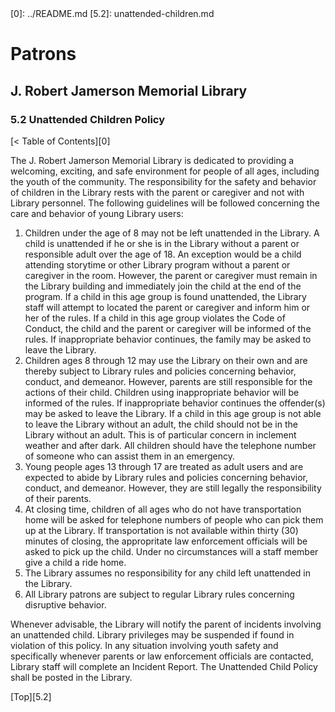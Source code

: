 <head>
	<link rel="stylesheet" type="text/css" href="../main.css">
</head>
[0]: ../README.md
[5.2]: unattended-children.md

# Patrons
## J. Robert Jamerson Memorial Library
### 5.2 Unattended Children Policy
[< Table of Contents][0]

The J. Robert Jamerson Memorial Library is dedicated to providing a welcoming, exciting, and safe environment for people of all ages, including the youth of the community.  The responsibility for the safety and behavior of children in the Library rests with the parent or caregiver and not with Library personnel.  The following guidelines will be followed concerning the care and behavior of young Library users:

1. Children under the age of 8 may not be left unattended in the Library.  A child is unattended if he or she is in the Library without a parent or responsible adult over the age of 18.  An exception would be a child attending storytime or other Library program without a parent or caregiver in the room.  However, the parent or caregiver must remain in the Library building and immediately join the child at the end of the program.  If a child in this age group is found unattended, the Library staff will attempt to located the parent or caregiver and inform him or her of the rules.  If a child in this age group violates the Code of Conduct, the child and the parent or caregiver will be informed of the rules.  If inappropriate behavior continues, the family may be asked to leave the Library.
2. Children ages 8 through 12 may use the Library on their own and are thereby subject to Library rules and policies concerning behavior, conduct, and demeanor.  However, parents are still responsible for the actions of their child.  Children using inappropriate behavior will be informed of the rules.  If inappropriate behavior continues the offender(s) may be asked to leave the Library.  If a child in this age group is not able to leave the Library without an adult, the child should not be in the Library without an adult.  This is of particular concern in inclement weather and after dark.  All children should have the telephone number of someone who can assist them in an emergency.
3. Young people ages 13 through 17 are treated as adult users and are expected to abide by Library rules and policies concerning behavior, conduct, and demeanor. However, they are still legally the responsibility of their parents.
4. At closing time, children of all ages who do not have transportation home will be asked for telephone numbers of people who can pick them up at the Library. If transportation is not available within thirty (30) minutes of closing, the appropritate law enforcement officials will be asked to pick up the child. Under no circumstances will a staff member give a child a ride home.
5. The Library assumes no responsibility for any child left unattended in the Library.
6. All Library patrons are subject to regular Library rules concerning disruptive behavior.

Whenever advisable, the Library will notify the parent of incidents involving an unattended child.  Library privileges may be suspended if found in violation of this policy.  In any situation involving youth safety and specifically whenever parents or law enforcement officials are contacted, Library staff will complete an Incident Report. The Unattended Child Policy shall be posted in the Library.
	
[Top][5.2]